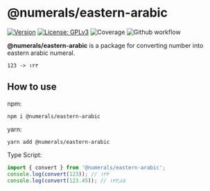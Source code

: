 # @numerals/eastern-arabic

[![Version](https://img.shields.io/badge/version-0.0.1-blue.svg)](https://github.com/amerharb/numerals/tree/eastern-arabic/version/0.0.1)
[![License: GPLv3](https://img.shields.io/badge/License-ISC-blue.svg)](https://opensource.org/licenses/ISC)
![Coverage](https://raw.githubusercontent.com/amerharb/abjad/eastern-arabic/version/0.0.1/packages/eastern-arabic/badges/coverage.svg)
![Github workflow](https://github.com/amerharb/abjad/actions/workflows/lint-test.yaml/badge.svg?branch=eastern-arabic/version/0.0.1)

**@numerals/eastern-arabic** is a package for converting number into eastern arabic numeral.

`123 -> ١٢٣`

## How to use
npm:
```shell
npm i @numerals/eastern-arabic
```

yarn:
```shell
yarn add @numerals/eastern-arabic
```

Type Script:
```js
import { convert } from '@numerals/eastern-arabic';
console.log(convert(123)); // ١٢٣
console.log(convert(123.45)); // ١٢٣٫٤٥
```
